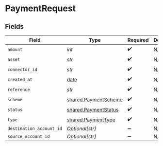 # PaymentRequest


## Fields

| Field                                                                | Type                                                                 | Required                                                             | Description                                                          | Example                                                              |
| -------------------------------------------------------------------- | -------------------------------------------------------------------- | -------------------------------------------------------------------- | -------------------------------------------------------------------- | -------------------------------------------------------------------- |
| `amount`                                                             | *int*                                                                | :heavy_check_mark:                                                   | N/A                                                                  | 100                                                                  |
| `asset`                                                              | *str*                                                                | :heavy_check_mark:                                                   | N/A                                                                  | USD                                                                  |
| `connector_id`                                                       | *str*                                                                | :heavy_check_mark:                                                   | N/A                                                                  |                                                                      |
| `created_at`                                                         | [date](https://docs.python.org/3/library/datetime.html#date-objects) | :heavy_check_mark:                                                   | N/A                                                                  |                                                                      |
| `reference`                                                          | *str*                                                                | :heavy_check_mark:                                                   | N/A                                                                  |                                                                      |
| `scheme`                                                             | [shared.PaymentScheme](../../models/shared/paymentscheme.md)         | :heavy_check_mark:                                                   | N/A                                                                  |                                                                      |
| `status`                                                             | [shared.PaymentStatus](../../models/shared/paymentstatus.md)         | :heavy_check_mark:                                                   | N/A                                                                  |                                                                      |
| `type`                                                               | [shared.PaymentType](../../models/shared/paymenttype.md)             | :heavy_check_mark:                                                   | N/A                                                                  |                                                                      |
| `destination_account_id`                                             | *Optional[str]*                                                      | :heavy_minus_sign:                                                   | N/A                                                                  |                                                                      |
| `source_account_id`                                                  | *Optional[str]*                                                      | :heavy_minus_sign:                                                   | N/A                                                                  |                                                                      |